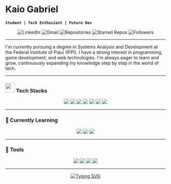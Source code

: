 # Kaio Gabriel

**`Student | Tech Enthusiast | Future Dev`**

<p align="center">
  <!-- LinkedIn -->
  <a href="https://www.linkedin.com/in/kaio-gabriel-de-sousa-carvalho/" style="text-decoration: none;">
    <img alt="LinkedIn" title="Connect with me on LinkedIn" 
         src="https://custom-icon-badges.demolab.com/badge/-LinkedIn-282A36?style=for-the-badge&logo=linkedin&logoColor=white&labelColor=634781" />
  </a>

  <!-- Gmail -->
  <a href="mailto:kkaiogabrielk@gmail.com" style="text-decoration: none;">
    <img alt="Gmail" title="Send me an email" 
         src="https://custom-icon-badges.demolab.com/badge/-Gmail-282A36?style=for-the-badge&logo=gmail&logoColor=white&labelColor=634781" />
  </a>

  <!-- GitHub -->
  <a href="https://github.com/KaioGabriel-the?tab=repositories" style="text-decoration: none;">
    <img alt="Repositories" title="My Repositories" 
         src="https://custom-icon-badges.demolab.com/badge/-Repositories-282A36?style=for-the-badge&logo=repo&logoColor=white&labelColor=634781" />
  </a>

  <!-- Stars -->
  <a href="https://github.com/KaioGabriel-the?tab=stars" style="text-decoration: none;">
    <img alt="Starred Repos" title="Starred Repositories" 
         src="https://custom-icon-badges.demolab.com/badge/-Starred%20Repos-282A36?style=for-the-badge&logo=star&logoColor=white&labelColor=634781" />
  </a>

  <!-- Followers -->
  <a href="https://github.com/KaioGabriel-the?tab=followers" style="text-decoration: none;">
    <img alt="Followers" title="GitHub Followers" 
         src="https://img.shields.io/github/followers/KaioGabriel-the?style=for-the-badge&color=634781&labelColor=282A36&logo=github&logoColor=white&cacheSeconds=1" />
  </a>
</p>

---

I'm currently pursuing a degree in Systems Analysis and Development at the Federal Institute of Piauí (IFPI). I have a strong interest in programming, game development, and web technologies. I'm always eager to learn and grow, continuously expanding my knowledge step by step in the world of tech.

---

<h3><img src="https://raw.githubusercontent.com/Tarikul-Islam-Anik/Telegram-Animated-Emojis/main/Objects/Books.webp" width="30" height="30" /> Tech Stacks</h3>

<div align="center">
  <img src="https://img.shields.io/badge/C-00599C?style=for-the-badge&logo=c&logoColor=white" />
  <img src="https://img.shields.io/badge/C++-00599C?style=for-the-badge&logo=cplusplus&logoColor=white" />
  <img src="https://img.shields.io/badge/Python-3776AB?style=for-the-badge&logo=python&logoColor=white" />
  <img src="https://img.shields.io/badge/JavaScript-F7DF1E?style=for-the-badge&logo=javascript&logoColor=black" />
  <img src="https://img.shields.io/badge/HTML5-E34F26?style=for-the-badge&logo=html5&logoColor=white" />
  <img src="https://img.shields.io/badge/CSS3-1572B6?style=for-the-badge&logo=css3&logoColor=white" />
  <img src="https://img.shields.io/badge/Godot-478CBF?style=for-the-badge&logo=godot-engine&logoColor=white" />
</div>

---

<h3>📘 Currently Learning</h3>

<div align="center">
  <img src="https://img.shields.io/badge/Java-ED8B00?style=for-the-badge&logo=java&logoColor=white" />
  <img src="https://img.shields.io/badge/Angular-DD0031?style=for-the-badge&logo=angular&logoColor=white" />
  <img src="https://img.shields.io/badge/PostgreSQL-4169E1?style=for-the-badge&logo=postgresql&logoColor=white" />
</div>

---

<h3>🧰 Tools</h3>

<div align="center">
  <img src="https://img.shields.io/badge/Git-F05032?style=for-the-badge&logo=git&logoColor=white" />
  <img src="https://img.shields.io/badge/VSCode-007ACC?style=for-the-badge&logo=visualstudiocode&logoColor=white" />
  <img src="https://img.shields.io/badge/Notion-000000?style=for-the-badge&logo=notion&logoColor=white" />
  <img src="https://img.shields.io/badge/IntelliJ%20IDEA-000000?style=for-the-badge&logo=intellijidea&logoColor=white" />
</div>

---
<!-- Typing animation -->
<p align="center">
  <a href="https://git.io/typing-svg">
    <img 
      src="https://readme-typing-svg.demolab.com?font=Fira+Code&pause=1000&color=F1F2ED&size=18&width=500&center=true&vCenter=true&lines=Always+seeking+to+evolve;I+love+discovering+new+things;I+prefer+to+live+life+smiling" 
      alt="Typing SVG" />
  </a>
</p>
